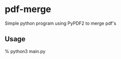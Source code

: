 # pdf-merge

Simple python program using PyPDF2 to merge pdf's

## Usage
% python3 main.py <path> <fname>
